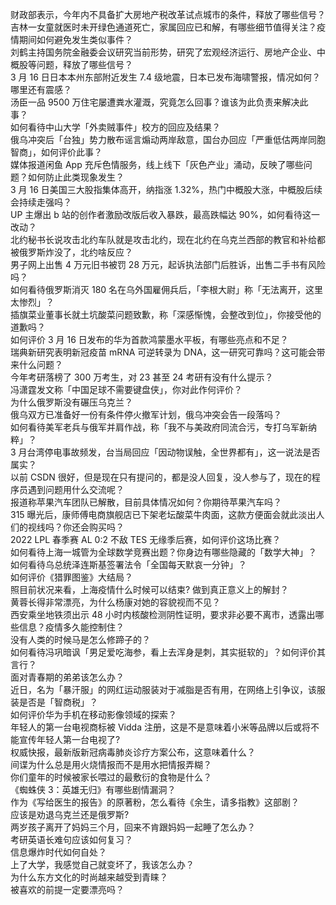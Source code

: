 财政部表示，今年内不具备扩大房地产税改革试点城市的条件，释放了哪些信号？  
吉林一女童就医时未开绿色通道死亡，家属回应已和解，有哪些细节值得关注？疫情期间如何避免发生类似事件？  
刘鹤主持国务院金融委会议研究当前形势，研究了宏观经济运行、房地产企业、中概股等问题，释放了哪些信号？  
3 月 16 日日本本州东部附近发生 7.4 级地震，日本已发布海啸警报，情况如何？哪里还有震感？  
汤臣一品 9500 万住宅屡遭粪水灌溉，究竟怎么回事？谁该为此负责来解决此事？  
如何看待中山大学「外卖贼事件」校方的回应及结果？  
俄乌冲突后「台独」势力散布谣言煽动两岸敌意，国台办回应「严重低估两岸同胞智商」，如何评价此事？  
媒体报道闲鱼 App 充斥色情服务，线上线下「灰色产业」涌动，反映了哪些问题？如何防止此类现象发生？  
3 月 16 日美国三大股指集体高开，纳指涨 1.32%，热门中概股大涨，中概股后续会持续走强吗？  
UP 主爆出 b 站的创作者激励改版后收入暴跌，最高跌幅达 90%，如何看待这一改动？  
北约秘书长说攻击北约车队就是攻击北约，现在北约在乌克兰西部的教官和补给都被俄罗斯炸没了，北约啥反应？  
男子网上出售 4 万元旧书被罚 28 万元，起诉执法部门后胜诉，出售二手书有风险吗？  
如何看待俄罗斯消灭 180 名在乌外国雇佣兵后，「李根大尉」称「无法离开，这里太惨烈」？  
插旗菜业董事长就土坑酸菜问题致歉，称「深感惭愧，会整改到位」，你接受他的道歉吗？  
如何评价 3 月 16 日发布的华为首款鸿蒙墨水平板，有哪些亮点和不足？  
瑞典新研究表明新冠疫苗 mRNA 可逆转录为 DNA，这一研究可靠吗？这可能会带来什么问题？  
今年考研落榜了 300 万考生，对 23 甚至 24 考研有没有什么提示？  
冯潇霆发文称「中国足球不需要键盘侠」，你对此作何评价？  
为什么俄罗斯没有碾压乌克兰？  
俄乌双方已准备好一份有条件停火撤军计划，俄乌冲突会告一段落吗？  
如何看待美军老兵与俄军并肩作战，称「我不与美政府同流合污，专打乌军新纳粹」？  
3 月台湾停电事故频发，台当局回应「因动物误触，全世界都有」，这一说法是否属实？  
以前 CSDN 很好，但是现在只有提问的，都是没人回复，没人参与了，现在的程序员遇到问题用什么交流呢？  
报道称苹果汽车团队已解散，目前具体情况如何？你期待苹果汽车吗？  
315 曝光后，康师傅电商旗舰店已下架老坛酸菜牛肉面，这款方便面会就此淡出人们的视线吗？你还会购买吗？  
2022 LPL 春季赛 AL 0:2 不敌 TES 无缘季后赛，如何评价这场比赛？  
如何看待上海一城管为全球数学竞赛出题？你身边有哪些隐藏的「数学大神」？  
如何看待乌总统泽连斯基签署法令「全国每天默哀一分钟」？  
如何评价《猎罪图鉴》大结局？  
照目前状况来看，上海疫情什么时候可以结束? 做到真正意义上的解封？  
黄蓉长得非常漂亮，为什么杨康对她的容貌视而不见？  
西安乘坐地铁须出示 48 小时内核酸检测阴性证明，要求非必要不离市，透露出哪些信息？疫情多久能控制住？  
没有人类的时候马是怎么修蹄子的？  
如何看待冯巩暗讽「男足爱吃海参，看上去浑身是刺，其实挺软的」？如何评价其言行？  
面对青春期的弟弟该怎么办？  
近日，名为「暴汗服」的网红运动服装对于减脂是否有用，在网络上引争议，该服装是否是「智商税」？  
如何评价华为手机在移动影像领域的探索？  
年轻人的第一台电视商标被 Vidda 注册，这是不是意味着小米等品牌以后或将不能宣传年轻人第一台电视了?  
权威快报，最新版新冠病毒肺炎诊疗方案公布，这意味着什么？  
间谍为什么总是用火烧情报而不是用水把情报弄糊？  
你们童年的时候被家长喂过的最敷衍的食物是什么？  
《蜘蛛侠 3：英雄无归》有哪些剧情漏洞？  
作为《写给医生的报告》的原著粉，怎么看待《余生，请多指教》这部剧？  
应该是劝退乌克兰还是俄罗斯?  
两岁孩子离开了妈妈三个月，回来不肯跟妈妈一起睡了怎么办？  
考研英语长难句应该如何复习？  
信息爆炸时代如何自处？  
上了大学，我感觉自己就变坏了，我该怎么办？  
为什么东方文化的时尚越来越受到青睐？  
被喜欢的前提一定要漂亮吗？  
